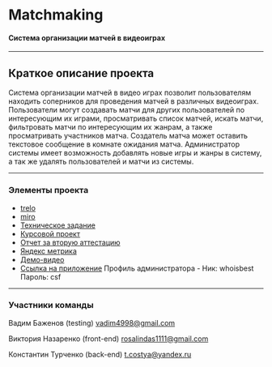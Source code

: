 # Matchmaking

#### Система организации матчей в видеоиграх 

---

## Краткое описание проекта

Система организации матчей в видео играх позволит пользователям находить соперников для проведения матчей в различных видеоиграх. Пользователи могут создавать матчи для других пользователей по интересующим их играми, просматривать список матчей, искать матчи, фильтровать матчи по интересующим их жанрам, а также просматривать участников матча. Создатель матча может оставить текстовое сообщение в комнате ожидания матча. Администратор системы имеет возможность добавлять новые игры и жанры в систему, а так же удалять пользователей и матчи из системы.

---

### Элементы проекта

- [trelo](https://trello.com/b/sbk6Btsl/tp2020)
- [miro](https://miro.com/app/board/o9J_kum_2c0=/)
- [Техническое задание](https://github.com/KostyaTurchenko/Matchmaking/blob/master/docs/TZ.docx)
- [Курсовой проект](https://github.com/KostyaTurchenko/Matchmaking/blob/master/docs/kursovoy_proekt.docx)
- [Отчет за вторую аттестацию](https://github.com/KostyaTurchenko/Matchmaking/blob/master/docs/onchet_2att.docx)
- [Яндекс метрика](https://metrika.yandex.ru/dashboard?id=64765795)
- [Демо-видео](https://www.youtube.com/watch?v=AEuyLMzG5go&feature=emb_logo)
- [Ссылка на приложение](https://kykyx.pythonanywhere.com/) Профиль администратора - Ник: whoisbest Пароль: csf

---

### Участники команды

Вадим Баженов (testing) vadim4998@gmail.com

Виктория Назаренко (front-end) rosalindas1111@gmail.com 

Константин Турченко (back-end) t.costya@yandex.ru
